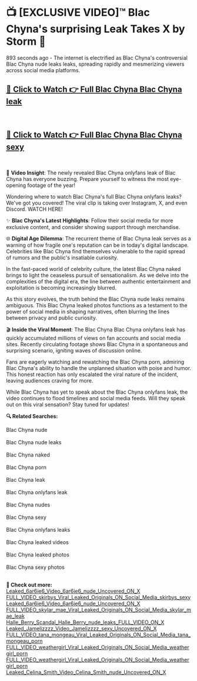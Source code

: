 # 📺 [EXCLUSIVE VIDEO]™ Blac Chyna's surprising Leak Takes X by Storm 🚀

893 seconds ago - The internet is electrified as Blac Chyna's controversial Blac Chyna nude leaks leaks, spreading rapidly and mesmerizing viewers across social media platforms.

<h2><a href="https://github-6l9.pages.dev/link1">🔗 Click to Watch 👉 Full Blac Chyna Blac Chyna leak</a></h2><br>
<h2><a href="https://github-6l9.pages.dev/link2">🔗 Click to Watch 👉 Full Blac Chyna Blac Chyna sexy</a></h2><br>

🎥 **Video Insight**: The newly revealed Blac Chyna onlyfans leak of Blac Chyna has everyone buzzing. Prepare yourself to witness the most eye-opening footage of the year!

Wondering where to watch Blac Chyna's full Blac Chyna onlyfans leaks? We've got you covered! The viral clip is taking over Instagram, X, and even Discord. WATCH HERE!

✨ **Blac Chyna's Latest Highlights**: Follow their social media for more exclusive content, and consider showing support through merchandise.

🌐 **Digital Age Dilemma**: The recurrent theme of Blac Chyna leak serves as a warning of how fragile one's reputation can be in today's digital landscape. Celebrities like Blac Chyna find themselves vulnerable to the rapid spread of rumors and the public's insatiable curiosity.

In the fast-paced world of celebrity culture, the latest Blac Chyna naked brings to light the ceaseless pursuit of sensationalism. As we delve into the complexities of the digital era, the line between authentic entertainment and exploitation is becoming increasingly blurred.

As this story evolves, the truth behind the Blac Chyna nude leaks remains ambiguous. This Blac Chyna leaked photos functions as a testament to the power of social media in shaping narratives, often blurring the lines between privacy and public curiosity.

🎬 **Inside the Viral Moment**: The Blac Chyna Blac Chyna onlyfans leak has quickly accumulated millions of views on fan accounts and social media sites. Recently circulating footage shows Blac Chyna in a spontaneous and surprising scenario, igniting waves of discussion online.

Fans are eagerly watching and rewatching the Blac Chyna porn, admiring Blac Chyna's ability to handle the unplanned situation with poise and humor. This honest reaction has only escalated the viral nature of the incident, leaving audiences craving for more.

While Blac Chyna has yet to speak about the Blac Chyna onlyfans leak, the video continues to flood timelines and social media feeds. Will they speak out on this viral sensation? Stay tuned for updates!

<strong>🔍 Related Searches:</strong>

Blac Chyna nude
<br><br>
Blac Chyna nude leaks
<br><br>
Blac Chyna naked
<br><br>
Blac Chyna porn
<br><br>
Blac Chyna leak
<br><br>
Blac Chyna onlyfans leak
<br><br>
Blac Chyna nudes
<br><br>
Blac Chyna sexy
<br><br>
Blac Chyna onlyfans leaks
<br><br>
Blac Chyna leaked videos
<br><br>
Blac Chyna leaked photos
<br><br>
Blac Chyna sexy photos
<br><br>



<strong>🔗 Check out more:</strong><br>
<a href="./Leaked_6ar6ie6_Video_6ar6ie6_nude_Uncovered_ON_X.md">Leaked_6ar6ie6_Video_6ar6ie6_nude_Uncovered_ON_X</a><br>
<a href="./FULL_VIDEO_skirbys_Viral_Leaked_Originals_ON_Social_Media_skirbys_sexy.md">FULL_VIDEO_skirbys_Viral_Leaked_Originals_ON_Social_Media_skirbys_sexy</a><br>
<a href="./Leaked_6ar6ie6_Video_6ar6ie6_nude_Uncovered_ON_X.md">Leaked_6ar6ie6_Video_6ar6ie6_nude_Uncovered_ON_X</a><br>
<a href="./FULL_VIDEO_skylar_mae_Viral_Leaked_Originals_ON_Social_Media_skylar_mae_leak.md">FULL_VIDEO_skylar_mae_Viral_Leaked_Originals_ON_Social_Media_skylar_mae_leak</a><br>
<a href="./Halle_Berry_Scandal_Halle_Berry_nude_leaks_FULL_VIDEO_ON_X.md">Halle_Berry_Scandal_Halle_Berry_nude_leaks_FULL_VIDEO_ON_X</a><br>
<a href="./Leaked_Jamelizzzz_Video_Jamelizzzz_sexy_Uncovered_ON_X.md">Leaked_Jamelizzzz_Video_Jamelizzzz_sexy_Uncovered_ON_X</a><br>
<a href="./FULL_VIDEO_tana_mongeau_Viral_Leaked_Originals_ON_Social_Media_tana_mongeau_porn.md">FULL_VIDEO_tana_mongeau_Viral_Leaked_Originals_ON_Social_Media_tana_mongeau_porn</a><br>
<a href="./FULL_VIDEO_weathergirl_Viral_Leaked_Originals_ON_Social_Media_weathergirl_porn.md">FULL_VIDEO_weathergirl_Viral_Leaked_Originals_ON_Social_Media_weathergirl_porn</a><br>
<a href="./FULL_VIDEO_weathergirl_Viral_Leaked_Originals_ON_Social_Media_weathergirl_porn.md">FULL_VIDEO_weathergirl_Viral_Leaked_Originals_ON_Social_Media_weathergirl_porn</a><br>
<a href="./Leaked_Celina_Smith_Video_Celina_Smith_nude_Uncovered_ON_X.md">Leaked_Celina_Smith_Video_Celina_Smith_nude_Uncovered_ON_X</a><br>
